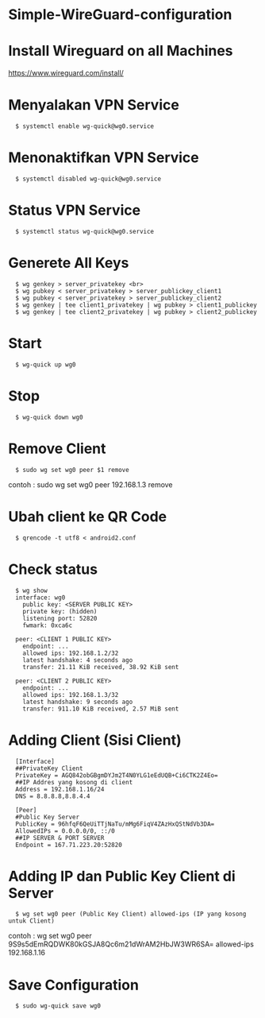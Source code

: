 # Simple-WireGuard-configuration

# Install Wireguard on all Machines
https://www.wireguard.com/install/

# Menyalakan VPN Service
```
  $ systemctl enable wg-quick@wg0.service
``` 
# Menonaktifkan VPN Service
```
  $ systemctl disabled wg-quick@wg0.service
```  
# Status VPN Service
```
  $ systemctl status wg-quick@wg0.service
```
# Generete All Keys
```
  $ wg genkey > server_privatekey <br>
  $ wg pubkey < server_privatekey > server_publickey_client1 
  $ wg pubkey < server_privatekey > server_publickey_client2 
  $ wg genkey | tee client1_privatekey | wg pubkey > client1_publickey 
  $ wg genkey | tee client2_privatekey | wg pubkey > client2_publickey 
```
# Start
```
  $ wg-quick up wg0
```
# Stop 
```
  $ wg-quick down wg0
```
# Remove Client
```
  $ sudo wg set wg0 peer $1 remove 
```  
  contoh : sudo wg set wg0 peer 192.168.1.3 remove
  
# Ubah client ke QR Code
```
  $ qrencode -t utf8 < android2.conf
```
# Check status
```
  $ wg show 
  interface: wg0 
    public key: <SERVER PUBLIC KEY> 
    private key: (hidden) 
    listening port: 52820 
    fwmark: 0xca6c 

  peer: <CLIENT 1 PUBLIC KEY> 
    endpoint: ... 
    allowed ips: 192.168.1.2/32 
    latest handshake: 4 seconds ago 
    transfer: 21.11 KiB received, 38.92 KiB sent 

  peer: <CLIENT 2 PUBLIC KEY> 
    endpoint: ... 
    allowed ips: 192.168.1.3/32 
    latest handshake: 9 seconds ago 
    transfer: 911.10 KiB received, 2.57 MiB sent 
```  
# Adding Client (Sisi Client)
```  
  [Interface] 
  ##PrivateKey Client 
  PrivateKey = AGQ842obGBgmDYJm2T4N0YLG1eEdUQB+Ci6CTK2Z4Eo= 
  ##IP Addres yang kosong di client 
  Address = 192.168.1.16/24 
  DNS = 8.8.8.8,8.8.4.4 

  [Peer] 
  #Public Key Server 
  PublicKey = 96hfqF6QeUiTTjNaTu/mMg6FiqV4ZAzHxQStNdVb3DA= 
  AllowedIPs = 0.0.0.0/0, ::/0 
  ##IP SERVER & PORT SERVER 
  Endpoint = 167.71.223.20:52820
```  
 # Adding IP dan Public Key Client di Server
``` 
  $ wg set wg0 peer (Public Key Client) allowed-ips (IP yang kosong untuk Client) 
```
   contoh : wg set wg0 peer 9S9s5dEmRQDWK80kGSJA8Qc6m21dWrAM2HbJW3WR6SA= allowed-ips 192.168.1.16
   
 # Save Configuration
``` 
  $ sudo wg-quick save wg0
``` 
 
